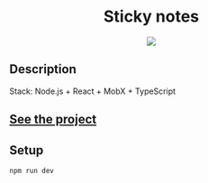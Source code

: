 <h1 align="center">Sticky notes</h1>
<p align="center">
  <img src="https://img.shields.io/badge/made%20by-opv1-blue.svg">
</p>

## Description

Stack: Node.js + React + MobX + TypeScript

## [See the project](https://sticky-notes-opv1.herokuapp.com)

## Setup

```
npm run dev
```
